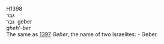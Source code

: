 H1398  
גּבר  
גֶּבֶר ‎ geber  
*gheh‘-ber*  
The same as [1397](h1397) *Geber*, the name of two Israelites: -
Geber.  
